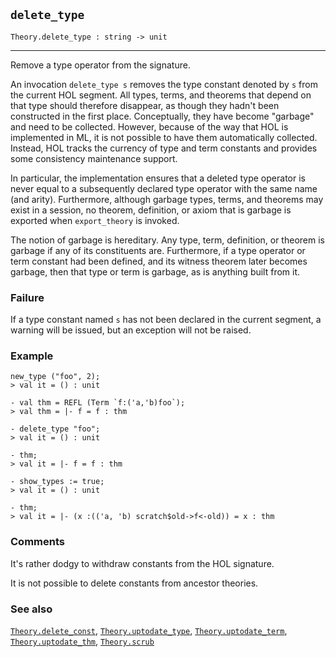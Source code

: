## `delete_type`

``` hol4
Theory.delete_type : string -> unit
```

------------------------------------------------------------------------

Remove a type operator from the signature.

An invocation `delete_type s` removes the type constant denoted by `s`
from the current HOL segment. All types, terms, and theorems that depend
on that type should therefore disappear, as though they hadn't been
constructed in the first place. Conceptually, they have become "garbage"
and need to be collected. However, because of the way that HOL is
implemented in ML, it is not possible to have them automatically
collected. Instead, HOL tracks the currency of type and term constants
and provides some consistency maintenance support.

In particular, the implementation ensures that a deleted type operator
is never equal to a subsequently declared type operator with the same
name (and arity). Furthermore, although garbage types, terms, and
theorems may exist in a session, no theorem, definition, or axiom that
is garbage is exported when `export_theory` is invoked.

The notion of garbage is hereditary. Any type, term, definition, or
theorem is garbage if any of its constituents are. Furthermore, if a
type operator or term constant had been defined, and its witness theorem
later becomes garbage, then that type or term is garbage, as is anything
built from it.

### Failure

If a type constant named `s` has not been declared in the current
segment, a warning will be issued, but an exception will not be raised.

### Example

``` hol4
new_type ("foo", 2);
> val it = () : unit

- val thm = REFL (Term `f:('a,'b)foo`);
> val thm = |- f = f : thm

- delete_type "foo";
> val it = () : unit

- thm;
> val it = |- f = f : thm

- show_types := true;
> val it = () : unit

- thm;
> val it = |- (x :(('a, 'b) scratch$old->f<-old)) = x : thm
```

### Comments

It's rather dodgy to withdraw constants from the HOL signature.

It is not possible to delete constants from ancestor theories.

### See also

[`Theory.delete_const`](#Theory.delete_const),
[`Theory.uptodate_type`](#Theory.uptodate_type),
[`Theory.uptodate_term`](#Theory.uptodate_term),
[`Theory.uptodate_thm`](#Theory.uptodate_thm),
[`Theory.scrub`](#Theory.scrub)
